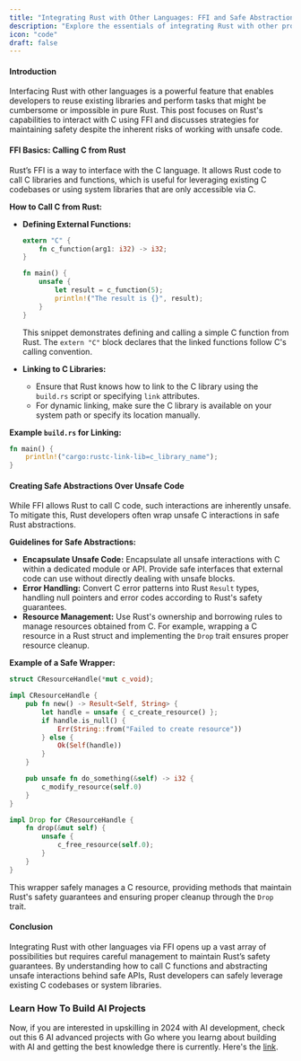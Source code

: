 ```yaml
---
title: "Integrating Rust with Other Languages: FFI and Safe Abstractions"
description: "Explore the essentials of integrating Rust with other programming languages through the Foreign Function Interface (FFI). This comprehensive guide covers how to call C functions from Rust and how to build safe abstractions over inherently unsafe code, providing technical insights, practical coding examples, and best practices for interoperability and safety."
icon: "code"
draft: false
---
```

#### Introduction

Interfacing Rust with other languages is a powerful feature that enables developers to reuse existing libraries and perform tasks that might be cumbersome or impossible in pure Rust. This post focuses on Rust's capabilities to interact with C using FFI and discusses strategies for maintaining safety despite the inherent risks of working with unsafe code.

#### FFI Basics: Calling C from Rust

Rust’s FFI is a way to interface with the C language. It allows Rust code to call C libraries and functions, which is useful for leveraging existing C codebases or using system libraries that are only accessible via C.

**How to Call C from Rust:**
- **Defining External Functions:**
  ```rust
  extern "C" {
      fn c_function(arg1: i32) -> i32;
  }

  fn main() {
      unsafe {
          let result = c_function(5);
          println!("The result is {}", result);
      }
  }
  ```
  This snippet demonstrates defining and calling a simple C function from Rust. The `extern "C"` block declares that the linked functions follow C's calling convention.

- **Linking to C Libraries:**
  - Ensure that Rust knows how to link to the C library using the `build.rs` script or specifying `link` attributes.
  - For dynamic linking, make sure the C library is available on your system path or specify its location manually.

**Example `build.rs` for Linking:**
```rust
fn main() {
    println!("cargo:rustc-link-lib=c_library_name");
}
```

#### Creating Safe Abstractions Over Unsafe Code

While FFI allows Rust to call C code, such interactions are inherently unsafe. To mitigate this, Rust developers often wrap unsafe C interactions in safe Rust abstractions.

**Guidelines for Safe Abstractions:**
- **Encapsulate Unsafe Code:** Encapsulate all unsafe interactions with C within a dedicated module or API. Provide safe interfaces that external code can use without directly dealing with unsafe blocks.
- **Error Handling:** Convert C error patterns into Rust `Result` types, handling null pointers and error codes according to Rust's safety guarantees.
- **Resource Management:** Use Rust's ownership and borrowing rules to manage resources obtained from C. For example, wrapping a C resource in a Rust struct and implementing the `Drop` trait ensures proper resource cleanup.

**Example of a Safe Wrapper:**
```rust
struct CResourceHandle(*mut c_void);

impl CResourceHandle {
    pub fn new() -> Result<Self, String> {
        let handle = unsafe { c_create_resource() };
        if handle.is_null() {
            Err(String::from("Failed to create resource"))
        } else {
            Ok(Self(handle))
        }
    }

    pub unsafe fn do_something(&self) -> i32 {
        c_modify_resource(self.0)
    }
}

impl Drop for CResourceHandle {
    fn drop(&mut self) {
        unsafe {
            c_free_resource(self.0);
        }
    }
}
```
This wrapper safely manages a C resource, providing methods that maintain Rust's safety guarantees and ensuring proper cleanup through the `Drop` trait.

#### Conclusion

Integrating Rust with other languages via FFI opens up a vast array of possibilities but requires careful management to maintain Rust’s safety guarantees. By understanding how to call C functions and abstracting unsafe interactions behind safe APIs, Rust developers can safely leverage existing C codebases or system libraries.

### Learn How To Build AI Projects

Now, if you are interested in upskilling in 2024 with AI development, check out this 6 AI advanced projects with Go where you learng about building with AI and getting the best knowledge there is currently. Here's the [link](https://akhilsharmatech.gumroad.com/l/zgxqq).